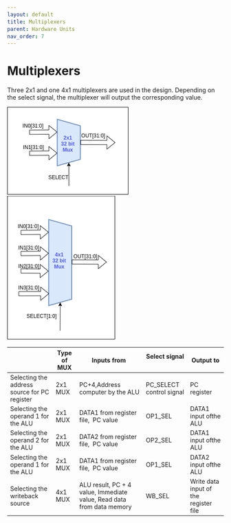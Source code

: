 ```yaml
---
layout: default
title: Multiplexers
parent: Hardware Units
nav_order: 7
---
```


# Multiplexers

Three 2x1 and one 4x1 multiplexers are used in the design. Depending on the select signal, the multiplexer will output the corresponding value.

![2x1_MUX Image](../images/hardware_units/mux/2x1_mux.png)
![4x1_MUX Image](../images/hardware_units/mux/4x1_mux.png)

|                                                          | Type of MUX | Inputs‌ ‌from‌ ‌                                                                           | Select‌ ‌signal‌ ‌           | Output‌ ‌to                                       |
| -------------------------------------------------------- | ----------- | ------------------------------------------------------------------------------------------ | ---------------------------- | ------------------------------------------------- |
| Selecting‌ ‌the‌‌ address‌ ‌source‌‌ for‌ ‌PC‌ ‌register | 2x1‌ ‌MUX   | PC+4,Address‌‌ computer‌ ‌by‌ ‌the‌‌ ALU                                                   | PC_SELECT‌‌ control‌ signal‌ | PC‌ ‌register                                     |
| Selecting the operand‌ ‌1‌ ‌for‌ ‌the‌‌ ALU              | 2x1‌ ‌MUX   | DATA1‌ ‌from‌‌ register‌ ‌file,‌ ‌ PC‌ ‌value                                              | OP1_SEL                      | DATA1‌ ‌input‌ ‌of‌‌the‌ ‌ALU                     |
| Selecting the operand‌ ‌2 ‌for‌ ‌the‌‌ ALU               | 2x1‌ ‌MUX   | DATA2 ‌from‌‌ register‌ ‌file,‌ ‌ PC‌ ‌value                                               | OP2_SEL                      | DATA1‌ ‌input‌ ‌of‌‌the‌ ‌ALU                     |
| Selecting the operand‌ ‌1‌ ‌for‌ ‌the‌‌ ALU              | 2x1‌ ‌MUX   | DATA1‌ ‌from‌‌ register‌ ‌file,‌ ‌ PC‌ ‌value                                              | OP1_SEL                      | DATA2 ‌input‌ ‌of‌‌the‌ ‌ALU                      |
| Selecting the writeback‌ ‌source                         | 4x1‌ ‌MUX   | ALU result, PC‌ ‌+‌ ‌4‌ ‌value,‌ ‌Immediate‌ ‌value,‌ ‌Read‌ ‌data‌ ‌from‌‌ data‌ ‌memory‌ | WB_SEL‌                      | Write‌ ‌data‌ ‌input‌‌ of‌ ‌the‌ ‌register‌‌ file |
